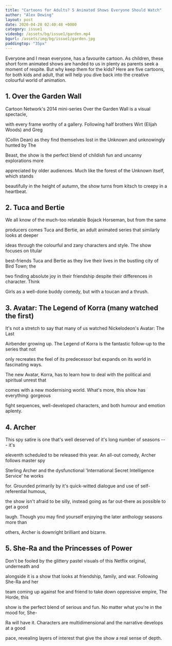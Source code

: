 ```yaml
---
title: "Cartoons for Adults? 5 Animated Shows Everyone Should Watch"
author: "Alex Dewing"
layout: post
date: 2020-04-28 02:40:48 +0000
category: issue1
videobg: /assets/bg/issue1/garden.mp4
bgurl: /assets/img/bg/issue1/garden.jpg
paddingtop: "35px"
---
```


<p id="first-paragraph">Everyone and I mean everyone, has a favourite cartoon. As children, these short form animated shows are handed to us in plenty as parents seek a moment of respite. But why keep them for the kids? Here are five cartoons, for both kids and adult, that will help you dive back into the creative colourful world of animation.</p>

## 1\. Over the Garden Wall

Cartoon Network's 2014 mini-series Over the Garden Wall is a visual
spectacle,

with every frame worthy of a gallery. Following half brothers Wirt
(Elijah Woods) and Greg

(Collin Dean) as they find themselves lost in the Unknown and
unknowingly hunted by The

Beast, the show is the perfect blend of childish fun and uncanny
explorations more

appreciated by older audiences. Much like the forest of the Unknown
itself, which stands

beautifully in the height of autumn, the show turns from kitsch to
creepy in a heartbeat.

## 2\. Tuca and Bertie

We all know of the much-too relatable Bojack Horseman, but from the same

producers comes Tuca and Bertie, an adult animated series that similarly
looks at deeper

ideas through the colourful and zany characters and style. The show
focuses on titular

best-friends Tuca and Bertie as they live their lives in the bustling
city of Bird Town; the

two finding absolute joy in their friendship despite their differences
in character. Think

Girls as a well-done buddy comedy, but with a toucan and a thrush.

## 3\. Avatar: The Legend of Korra (many watched the first)

It's not a stretch to say that many of us watched Nickelodeon's Avatar:
The Last

Airbender growing up. The Legend of Korra is the fantastic follow-up to
the series that not

only recreates the feel of its predecessor but expands on its world in
fascinating ways.

The new Avatar, Korra, has to learn how to deal with the political and
spiritual unrest that

comes with a new modernising world. What's more, this show has
everything: gorgeous

fight sequences, well-developed characters, and both humour and emotion
aplenty.

## 4\. Archer

This spy satire is one that's well deserved of it's long number of
seasons --- it's

eleventh scheduled to be released this year. An all-out comedy, Archer
follows master spy

Sterling Archer and the dysfunctional 'International Secret Intelligence
Service' he works

for. Grounded primarily by it's quick-witted dialogue and use of
self-referential humous,

the show isn't afraid to be silly, instead going as far out-there as
possible to get a good

laugh. Though you may find yourself enjoying the later anthology seasons
more than

others, Archer is downright brilliant and bizarre.

## 5\. She-Ra and the Princesses of Power

Don't be fooled by the glittery pastel visuals of this Netflix original,
underneath and

alongside it is a show that looks at friendship, family, and war.
Following She-Ra and her

team coming up against foe and friend to take down oppressive empire,
The Horde, this

show is the perfect blend of serious and fun. No matter what you're in
the mood for, She-

Ra will have it. Characters are multidimensional and the narrative
develops at a good

pace, revealing layers of interest that give the show a real sense of
depth.
